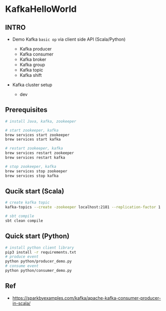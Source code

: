 # KafkaHelloWorld

## INTRO
- Demo Kafka `basic op` via client side API (Scala/Python)
	- Kafka producer
	- Kafka consumer
	- Kafka broker
	- Kafka group
	- Kafka topic
	- Kafka shift

- Kafka cluster setup
	- dev

## Prerequisites

```bash
# install Java, kafka, zookeeper

# start zookeeper, kafka
brew services start zookeeper
brew services start kafka

# restart zookeeper, kafka
brew services restart zookeeper 
brew services restart kafka

# stop zookeeper, kafka
brew services stop zookeeper
brew services stop kafka
```

## Qucik start (Scala)
```bash
# create kafka topic
kafka-topics --create -zookeeper localhost:2181 --replication-factor 1  --partitions 1 --topic text_topic

# sbt compile
sbt clean compile

```


## Quick start (Python)

```bash
# install python client library 
pip3 install -r requirements.txt
# produce event 
python python/producer_demo.py
# consume event 
python python/consumer_demo.py
```

## Ref
- https://sparkbyexamples.com/kafka/apache-kafka-consumer-producer-in-scala/ 
